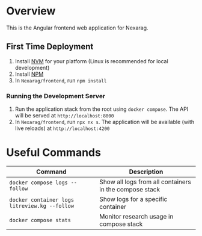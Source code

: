 # Overview 
This is the Angular frontend web application for Nexarag.

## First Time Deployment
1. Install [NVM](https://github.com/nvm-sh/nvm) for your platform (Linux is recommended for local development)
2. Install [NPM](https://docs.npmjs.com/downloading-and-installing-node-js-and-npm)
3. In `Nexarag/frontend`, run `npm install`

### Running the Development Server
1. Run the application stack from the root using `docker compose`. The API will be served at `http://localhost:8000`
2. In `Nexarag/frontend`, run `npx nx s`. The application will be available (with live reloads) at `http://localhost:4200`

# Useful Commands
|Command|Description|
|-|-|
|`docker compose logs --follow` | Show all logs from all containers in the compose stack|
|`docker container logs litreview.kg --follow` | Show logs for a specific container|
|`docker compose stats` | Monitor research usage in compose stack |
